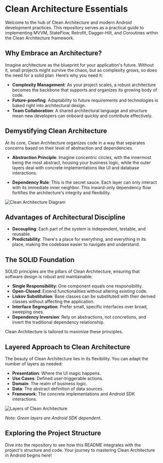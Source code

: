 # Clean Architecture Essentials

Welcome to the hub of Clean Architecture and modern Android development practices. This repository serves as a practical guide to implementing MVVM, StateFlow, Retrofit, Dagger-Hilt, and Coroutines within the Clean Architecture framework.

## Why Embrace an Architecture?

Imagine architecture as the blueprint for your application's future. Without it, small projects might survive the chaos, but as complexity grows, so does the need for a solid plan. Here’s why you need it:

- **Complexity Management**: As your project scales, a robust architecture becomes the backbone that supports and organizes its growing body of code.
- **Future-proofing**: Adaptability to future requirements and technologies is baked right into architectural design.
- **Team Collaboration**: A shared architectural language and structure mean new developers can onboard quickly and contribute effectively.

## Demystifying Clean Architecture

At its core, Clean Architecture organizes code in a way that separates concerns based on their level of abstraction and dependencies.

- **Abstraction Principle**: Imagine concentric circles, with the innermost being the most abstract, housing your business logic, while the outer layers deal with concrete implementations like UI and database interactions.
  
- **Dependency Rule**: This is the secret sauce. Each layer can only interact with its immediate inner neighbor. This inward-only dependency flow fortifies the architecture's integrity and flexibility.

![Clean Architecture Diagram](https://user-images.githubusercontent.com/62241386/180656187-7608a0d9-90a2-4736-add6-52e545e106e0.png)

## Advantages of Architectural Discipline

- **Decoupling**: Each part of the system is independent, testable, and reusable.
- **Predictability**: There's a place for everything, and everything in its place, making the codebase easier to navigate and understand.

## The SOLID Foundation

SOLID principles are the pillars of Clean Architecture, ensuring that software design is robust and maintainable:

- **Single Responsibility**: One component equals one responsibility.
- **Open-Closed**: Extend functionalities without altering existing code.
- **Liskov Substitution**: Base classes can be substituted with their derived classes without affecting the application.
- **Interface Segregation**: Prefer small, specific interfaces over broad, sweeping ones.
- **Dependency Inversion**: Rely on abstractions, not concretions, and invert the traditional dependency relationship.

Clean Architecture is tailored to maximize these principles.

## Layered Approach to Clean Architecture

The beauty of Clean Architecture lies in its flexibility. You can adapt the number of layers as needed:

- **Presentation**: Where the UI magic happens.
- **Use Cases**: Defined user-triggerable actions.
- **Domain**: The realm of business logic.
- **Data**: The abstract definition of data sources.
- **Framework**: The concrete implementations and Android SDK interactions.

![Layers of Clean Architecture](https://user-images.githubusercontent.com/62241386/180656189-dbea8dd8-e89d-413e-ba5a-83206c971ed5.png)

*Note: Green layers are Android SDK dependent.*

## Exploring the Project Structure

Dive into the repository to see how this README integrates with the project's structure and code. Your journey to mastering Clean Architecture in Android begins here!


